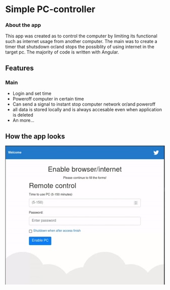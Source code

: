 # Simple PC-controller
### About the app
This app was created as to control the computer by limiting its functional such as internet usage from another computer. The main was to create a timer that shutsdown or/and stops the possiblity of using internet in the target pc. The majority of code is written with Angular.

## Features
### Main 
* Login and set time
* Poweroff computer in certain time
* Can send a signal to instant stop computer network or/and poweroff
* all data is stored locally and is always accesable even when application is deleted
* An more...

## How the app looks
![](assets/1.gif)

